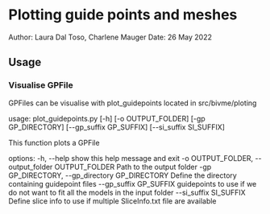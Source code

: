 # Plotting guide points and meshes

Author: Laura Dal Toso, Charlene Mauger
Date: 26 May 2022

Usage
-----------------------------------------------

### Visualise GPFile
GPFiles can be visualise with plot_guidepoints located in src/bivme/ploting

usage: plot_guidepoints.py [-h] [-o OUTPUT_FOLDER] [-gp GP_DIRECTORY] [--gp_suffix GP_SUFFIX] [--si_suffix SI_SUFFIX]

This function plots a GPFile

options:
  -h, --help            show this help message and exit
  -o OUTPUT_FOLDER, --output_folder OUTPUT_FOLDER
                        Path to the output folder
  -gp GP_DIRECTORY, --gp_directory GP_DIRECTORY
                        Define the directory containing guidepoint files
  --gp_suffix GP_SUFFIX
                        guidepoints to use if we do not want to fit all the models in the input folder
  --si_suffix SI_SUFFIX
                        Define slice info to use if multiple SliceInfo.txt file are available
